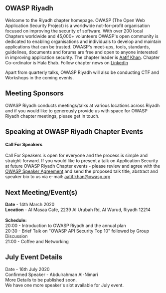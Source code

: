 OWASP Riyadh
-------------
Welcome to the Riyadh chapter homepage. 
OWASP (The Open Web Application Security Project) is a worldwide not-for-profit organisation focused on improving the security of software. With over 200 local Chapters worldwide and 45,000+ volunteers OWASP's open community is dedicated to enabling organisations and individuals to develop and maintain applications that can be trusted. OWASP's meet-ups, tools, standards, guidelines, documents and forums are free and open to anyone interested in improving application security.
The chapter leader is <a href="mailto:aatif.khan@owasp.org">Aatif Khan</a>. Chapter Co-ordinator is Hala Ehab. Follow chapter news on [LinkedIn](https://www.linkedin.com/company/owasp-riyadh) 

Apart from quarterly talks, OWASP Riyadh will also be conducting CTF and Workshops in the coming events.

Meeting Sponsors
----------------

OWASP Riyadh conducts meetings/talks at various locations across Riyadh and if you would like to generously provide us with space for OWASP Riyadh chapter meetings, please get in touch.


Speaking at OWASP Riyadh Chapter Events
---------------------------------------

#### Call For Speakers

Call For Speakers is open for everyone and the process is simple and straight-forward. If you would like to present a talk on Application Security at future OWASP Riyadh Chapter events - please review and agree with the [OWASP Speaker Agreement](Speaker_Agreement "wikilink") and send the proposed talk title, abstract and speaker bio to us via e-mail: aatif.khan@owasp.org 

Next Meeting/Event(s)
---------------------

<b>Date</b> - 14th March 2020 <br /> 
<b>Location</b> - Al Masaa Cafe, 2239 Al Urubah Rd, Al Wurud, Riyadh 12214 <br /><br />
<b>Schedule:</b> <br />
20:00 - Introduction to OWASP Riyadh and the annual plan <br />
20:30 - Brief Talk on "OWASP API Security Top 10" followed by Group Discussion<br />
21:00 - Coffee and Networking <br />

July Event Details
---------------------

Date - 16th July 2020 <br />
Confirmed Speaker - Abdulrahman Al-Nimari  <br />
More Details to be published soon.<br />
We have one more speaker's slot available for July event. <br />
